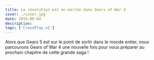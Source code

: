 ```yaml
---
title: La révolution est en marche dans Gears of War 4
cover: ./cover.jpg
date: 2019-09-04
description: 
tags: ['CrossPlay-v1']
---
```

Alors que Gears 5 est sur le point de sortir dans le monde entier, nous parcourons Gears of War 4 une nouvelle fois pour nous préparer au prochain chapitre de cette grande saga !

